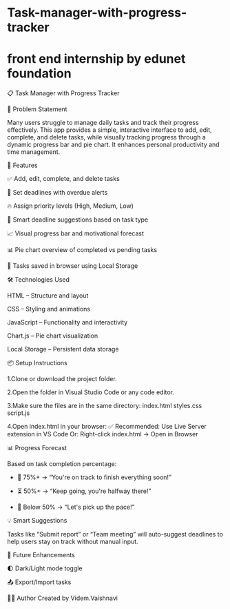 # Task-manager-with-progress-tracker
# front end internship by edunet foundation

📋 Task Manager with Progress Tracker

🧩 Problem Statement

Many users struggle to manage daily tasks and track their progress effectively. This app provides a simple, interactive interface to add, edit, complete, and delete tasks, while visually tracking progress through a dynamic progress bar and pie chart. It enhances personal productivity and time management.


🚀 Features

✅ Add, edit, complete, and delete tasks

📅 Set deadlines with overdue alerts

🔥 Assign priority levels (High, Medium, Low)

🧠 Smart deadline suggestions based on task type

📈 Visual progress bar and motivational forecast

📊 Pie chart overview of completed vs pending tasks

💾 Tasks saved in browser using Local Storage

🛠️ Technologies Used

HTML – Structure and layout

CSS – Styling and animations

JavaScript – Functionality and interactivity

Chart.js – Pie chart visualization

Local Storage – Persistent data storage


📦 Setup Instructions

1.Clone or download the project folder.

2.Open the folder in Visual Studio Code or any code editor.

3.Make sure the files are in the same directory:
index.html
styles.css
script.js

4.Open index.html in your browser:
✅ Recommended: Use Live Server extension in VS Code
Or: Right-click index.html → Open in Browser


📊 Progress Forecast

Based on task completion percentage:

- 🚀 75%+ → “You're on track to finish everything soon!”
  
- ⏳ 50%+ → “Keep going, you're halfway there!”
  
- 📌 Below 50% → “Let's pick up the pace!”
  

💡 Smart Suggestions

Tasks like “Submit report” or “Team meeting” will auto-suggest deadlines to help users stay on track without manual input.
  

📌 Future Enhancements

🌓 Dark/Light mode toggle

📤 Export/Import tasks


👨‍💻 Author
Created by Videm.Vaishnavi
